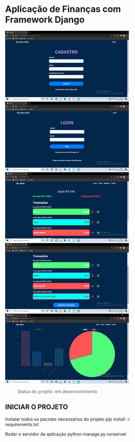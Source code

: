 # Aplicação de Finanças com Framework Django

<img src="./img-interfaces/img-register.png" width="400" />
<img src="./img-interfaces/img-login.png" width="400" />
<img src="./img-interfaces/img-home.png" width="400" />
<img src="./img-interfaces/img-home2.png" width="400" />
<img src="./img-interfaces/img-relatorio.png" width="400" />

> Status do projeto: em desenvolvimento

## INICIAR O PROJETO
Instalar todos os pacotes necessários do projeto
pip install -r requirements.txt

Rodar o servidor da aplicação
python manage.py runserver
